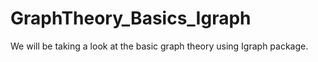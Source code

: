 # GraphTheory_Basics_Igraph

We will be taking a look at the basic graph theory using Igraph package.
